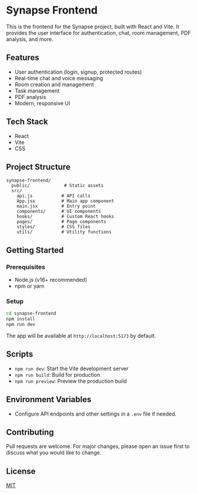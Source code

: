 # Synapse Frontend

This is the frontend for the Synapse project, built with React and Vite. It provides the user interface for authentication, chat, room management, PDF analysis, and more.

## Features
- User authentication (login, signup, protected routes)
- Real-time chat and voice messaging
- Room creation and management
- Task management
- PDF analysis
- Modern, responsive UI

## Tech Stack
- React
- Vite
- CSS

## Project Structure
```
synapse-frontend/
  public/             # Static assets
  src/
    api.js           # API calls
    App.jsx          # Main app component
    main.jsx         # Entry point
    components/      # UI components
    hooks/           # Custom React hooks
    pages/           # Page components
    styles/          # CSS files
    utils/           # Utility functions
```

## Getting Started

### Prerequisites
- Node.js (v16+ recommended)
- npm or yarn

### Setup
```bash
cd synapse-frontend
npm install
npm run dev
```

The app will be available at `http://localhost:5173` by default.

## Scripts
- `npm run dev`: Start the Vite development server
- `npm run build`: Build for production
- `npm run preview`: Preview the production build

## Environment Variables
- Configure API endpoints and other settings in a `.env` file if needed.

## Contributing
Pull requests are welcome. For major changes, please open an issue first to discuss what you would like to change.

## License
[MIT](../LICENSE)
